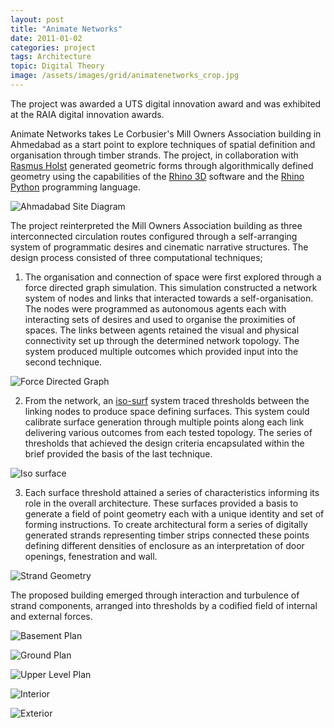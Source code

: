 ```yaml
---
layout: post
title: "Animate Networks"
date: 2011-01-02
categories: project
tags: Architecture
topic: Digital Theory
image: /assets/images/grid/animatenetworks_crop.jpg
---
```


The project was awarded a UTS digital innovation award and was exhibited at the RAIA digital innovation awards.  

Animate Networks takes Le Corbusier's Mill Owners Association building in Ahmedabad as a start point to explore techniques of spatial definition and organisation through timber strands. The project, in collaboration with [Rasmus Holst](https://www.linkedin.com/in/rasmuskholst/?trk=shareTw&originalSubdomain=dk) generated geometric forms through algorithmically defined geometry using the capabilities of the [Rhino 3D](https://www.rhino3d.com/) software and the [Rhino Python](https://developer.rhino3d.com/guides/rhinopython/) programming language.

![Ahmadabad Site Diagram](/assets/images/posts/animatenetworks1.jpg)

The project reinterpreted the Mill Owners Association building as three interconnected circulation routes configured through a self-arranging system of programmatic desires and cinematic narrative structures. The design process consisted of three computational techniques;

1. The organisation and connection of space were first explored through a force directed graph simulation. This simulation constructed a network system of nodes and links that interacted towards a self-organisation. The nodes were programmed as autonomous agents each with interacting sets of desires and used to organise the proximities of spaces. The links between agents retained the visual and physical connectivity set up through the determined network topology. The system produced multiple outcomes which provided input into the second technique.

![Force Directed Graph](/assets/images/posts/animatenetworks2.jpg)

2. From the network, an [iso-surf](https://mi.eng.cam.ac.uk/Main/GMT_IsoSurf) system traced thresholds between the linking nodes to produce space defining surfaces. This system could calibrate surface generation through multiple points along each link delivering various outcomes from each tested topology. The series of thresholds that achieved the design criteria encapsulated within the brief provided the basis of the last technique.

![Iso surface](/assets/images/posts/animatenetworks3.jpg)

3. Each surface threshold attained a series of characteristics informing its role in the overall architecture. These surfaces provided a basis to generate a field of point geometry each with a unique identity and set of forming instructions. To create architectural form a series of digitally generated strands representing timber strips connected these points defining different densities of enclosure as an interpretation of door openings, fenestration and wall.

![Strand Geometry](/assets/images/posts/animatenetworks4.jpg)

The proposed building emerged through interaction and turbulence of strand components, arranged into thresholds by a codified field of internal and external forces.

![Basement Plan](/assets/images/posts/animatenetworks5.jpg)

![Ground Plan](/assets/images/posts/animatenetworks6.jpg)

![Upper Level Plan](/assets/images/posts/animatenetworks7.jpg)

![Interior](/assets/images/posts/animatenetworks8.jpg)

![Exterior](/assets/images/posts/animatenetworks10.jpg)